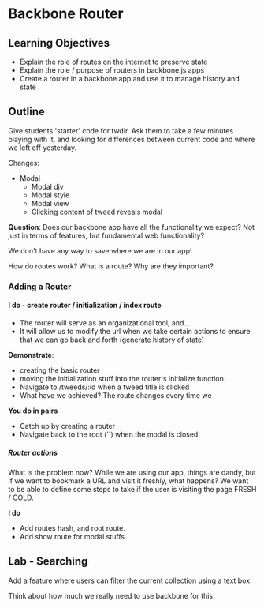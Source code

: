 # Backbone Router

## Learning Objectives

* Explain the role of routes on the internet to preserve state
* Explain the role / purpose of routers in backbone.js apps
* Create a router in a backbone app and use it to manage history and state

## Outline

Give students 'starter' code for twdir. Ask them to take a few minutes
playing with it, and looking for differences between current code and where we
left off yesterday.

Changes:
* Modal
  * Modal div
  * Modal style
  * Modal view
  * Clicking content of tweed reveals modal

**Question**: Does our backbone app have all the functionality we expect? Not just
in terms of features, but fundamental web functionality?

We don't have any way to save where we are in our app!

How do routes work? What is a route? Why are they important?

### Adding a Router

#### I do - create router / initialization / index route

* The router will serve as an organizational tool, and...
* It will allow us to modify the url when we take certain actions to ensure
  that we can go back and forth (generate history of state)

**Demonstrate**:
* creating the basic router
* moving the initialization stuff into the router's initialize function.
* Navigate to /tweeds/:id when a tweed title is clicked
* What have we achieved? The route changes every time we

**You do in pairs**

* Catch up by creating a router
* Navigate back to the root ('') when the modal is closed!

##### Router actions

What is the problem now? While we are using our app, things are dandy, but if we
want to bookmark a URL and visit it freshly, what happens? We want to be able to
define some steps to take if the user is visiting the page FRESH / COLD.

**I do**

* Add routes hash, and root route.
* Add show route for modal stuffs

## Lab - Searching

Add a feature where users can filter the current collection using a text box.

Think about how much we really need to use backbone for this.
